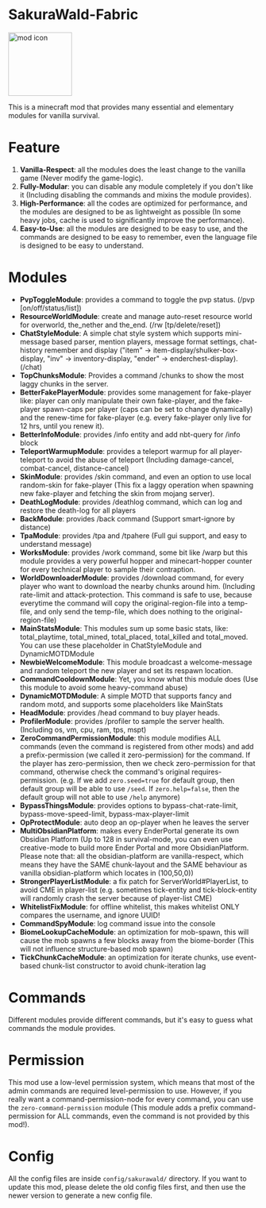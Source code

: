 # SakuraWald-Fabric
<img src="https://github.com/SakuraWald/sakurawald-fabric/raw/master/src/main/resources/assets/sakurawald/icon.png" width="128" alt="mod icon">

This is a minecraft mod that provides many essential and elementary modules for vanilla survival.

# Feature
1. **Vanilla-Respect**: all the modules does the least change to the vanilla game (Never modify the game-logic).
2. **Fully-Modular**: you can disable any module completely if you don't like it (Including disabling the commands and
   mixins the module provides).
3. **High-Performance**: all the codes are optimized for performance, and the modules are designed to be as lightweight as
   possible (In some heavy jobs, cache is used to significantly improve the performance).
4. **Easy-to-Use**: all the modules are designed to be easy to use, and the commands are designed to be easy to remember, even the language file is designed to be easy to understand.

# Modules
- **PvpToggleModule**: provides a command to toggle the pvp status. (/pvp [on/off/status/list])
- **ResourceWorldModule**: create and manage auto-reset resource world for overworld, the_nether and the_end.  (/rw [tp/delete/reset])
- **ChatStyleModule**: A simple chat style system which supports mini-message based parser, mention players, message format settings, chat-history remember and display ("item" -> item-display/shulker-box-display, "inv" -> inventory-display, "ender" -> enderchest-display). (/chat)
- **TopChunksModule**: Provides a command /chunks to show the most laggy chunks in the server.
- **BetterFakePlayerModule**: provides some management for fake-player like: player can only manipulate their own fake-player, and the fake-player spawn-caps per player (caps can be set to change dynamically) and the renew-time for fake-player (e.g. every fake-player only live for 12 hrs, until you renew it).
- **BetterInfoModule**: provides /info entity and add nbt-query for /info block
- **TeleportWarmupModule**: provides a teleport warmup for all player-teleport to avoid the abuse of teleport (Including damage-cancel, combat-cancel, distance-cancel)
- **SkinModule**: provides /skin command, and even an option to use local random-skin for fake-player (This fix a laggy operation when spawning new fake-player and fetching the skin from mojang server).
- **DeathLogModule**: provides /deathlog command, which can log and restore the death-log for all players 
- **BackModule**: provides /back command (Support smart-ignore by distance)
- **TpaModule**: provides /tpa and /tpahere (Full gui support, and easy to understand message)
- **WorksModule**: provides /work command, some bit like /warp but this module provides a very powerful hopper and minecart-hopper counter for every technical player to sample their contraption.
- **WorldDownloaderModule**: provides /download command, for every player who want to download the nearby chunks around him. (Including rate-limit and attack-protection. This command is safe to use, because everytime the command will copy the original-region-file into a temp-file, and only send the temp-file, which does nothing to the original-region-file)
- **MainStatsModule**: This modules sum up some basic stats, like: total_playtime, total_mined, total_placed, total_killed and total_moved. You can use these placeholder in ChatStyleModule and DynamicMOTDModule
- **NewbieWelcomeModule**: This module broadcast a welcome-message and random teleport the new player and set its respawn location.
- **CommandCooldownModule**: Yet, you know what this module does (Use this module to avoid some heavy-command abuse)
- **DynamicMOTDModule**: A simple MOTD that supports fancy and random motd, and supports some placeholders like MainStats
- **HeadModule**: provides /head command to buy player heads.
- **ProfilerModule**: provides /profiler to sample the server health. (Including os, vm, cpu, ram, tps, mspt)
- **ZeroCommandPermissionModule**: this module modifies ALL commands (even the command is registered from other mods) and add a prefix-permission (we called it zero-permission) for the command. If the player has zero-permission, then we check zero-permission for that command, otherwise check the command's original requires-permission. (e.g. If we add `zero.seed=true` for default group, then default group will be able to use `/seed`. If `zero.help=false`, then the default group will not able to use `/help` anymore)
- **BypassThingsModule**: provides options to bypass-chat-rate-limit, bypass-move-speed-limit, bypass-max-player-limit
- **OpProtectModule**: auto deop an op-player when he leaves the server
- **MultiObsidianPlatform**: makes every EnderPortal generate its own Obsidian Platform (Up to 128 in survival-mode, you can even use creative-mode to build more Ender Portal and more ObsidianPlatform. Please note that: all the obsidian-platform are vanilla-respect, which means they have the SAME chunk-layout and the SAME behaviour as vanilla obsidian-platform which locates in (100,50,0))
- **StrongerPlayerListModule**: a fix patch for ServerWorld#PlayerList, to avoid CME in player-list (e.g. sometimes tick-entity and tick-block-entity will randomly crash the server because of player-list CME)
- **WhitelistFixModule**: for offline whitelist, this makes whitelist ONLY compares the username, and ignore UUID!
- **CommandSpyModule**: log command issue into the console
- **BiomeLookupCacheModule**: an optimization for mob-spawn, this will cause the mob spawns a few blocks away from the biome-border (This will not influence structure-based mob spawn)
- **TickChunkCacheModule**: an optimization for iterate chunks, use event-based chunk-list constructor to avoid chunk-iteration lag

# Commands
Different modules provide different commands, but it's easy to guess what commands the module provides.

# Permission
This mod use a low-level permission system, which means that most of the admin commands are required level-permission to use. However, if you really want a command-permission-node for every command, you can use the `zero-command-permission` module (This module adds a prefix command-permission for ALL commands, even the command is not provided by this mod!).

# Config
All the config files are inside `config/sakurawald/` directory.
If you want to update this mod, please delete the old config files first, and then use the newer version to generate a new config file.